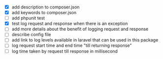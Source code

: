 - [x] add description to composer.json
- [x] add keywords to composer.json
- [ ] add phpunit test
- [x] test log request and response when there is an exception
- [ ] add more details about the benefit of logging request and response
- [ ] describe config file
- [ ] add link to log levels available in laravel that can be used in this package
- [ ] log request start time and end time "till returning response"
- [ ] log time taken by request till response in millisecond